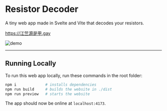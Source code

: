 # Resistor Decoder

A tiny web app made in Svelte and Vite that decodes your resistors.

<https://江竺源是甲.gay>

![demo](demo.gif)

---

## Running Locally

To run this web app locally, run these commands in the root folder:

```bash
npm i             # installs dependencies
npm run build     # builds the website in ./dist
npm run preview   # starts the website
```

The app should now be online at `localhost:4173`.
